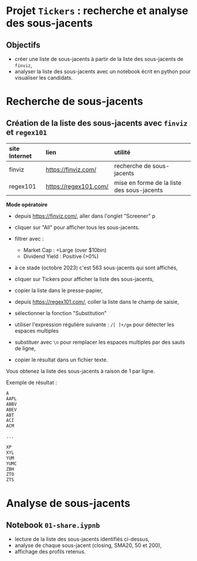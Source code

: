 # Projet `Tickers` : recherche et analyse des sous-jacents

## Objectifs
- créer une liste de sous-jacents à partir de la liste des sous-jacents de `finviz`,
- analyser la liste des sous-jacents avec un notebook écrit en python pour visualiser les candidats.

# Recherche de sous-jacents

## Création de la liste des sous-jacents avec `finviz` et `regex101`

| site Internet | lien | utilité |
|:---|:---|:---|
| finviz | https://finviz.com/ | recherche de sous-jacents |
| regex101 | https://regex101.com/ | mise en forme de la liste des sous-jacents |

**Mode opératoire**

- depuis https://finviz.com/, aller dans l'onglet "Screener" p
- cliquer sur "All" pour afficher tous les sous-jacents.
- filtrer avec :
    - Market Cap : +Large (over $10bin)
    - Dividend Yield : Positive (>0%)
- à ce stade (octobre 2023) c'est 563 sous-jacents qui sont affichés,
- cliquer sur Tickers pour afficher la liste des sous-jacents,
- copier la liste dans le presse-papier,

- depuis https://regex101.com/, coller la liste dans le champ de saisie,
- sélectionner la fonction "Substitution"
- utiliser l'expression régulière suivante : `/[ ]+/gm` pour détecter les espaces multiples
- substituer avec `\n` pour remplacer les espaces multiples par des sauts de ligne,
- copier le résultat dans un fichier texte.

Vous obtenez la liste des sous-jacents à raison de 1 par ligne.

Exemple de résultat : 
    
```txt
A
AAPL
ABBV
ABEV
ABT
ACI
ACM

...

XP
XYL
YUM
YUMC
ZBH
ZTO
ZTS
```
# Analyse de sous-jacents

## Notebook `01-share.iypnb` 

- lecture de la liste des sous-jacents identifiés ci-dessus,
- analyse de chaque sous-jacent (closing, SMA20, 50 et 200),
- affichage des profils retenus.

